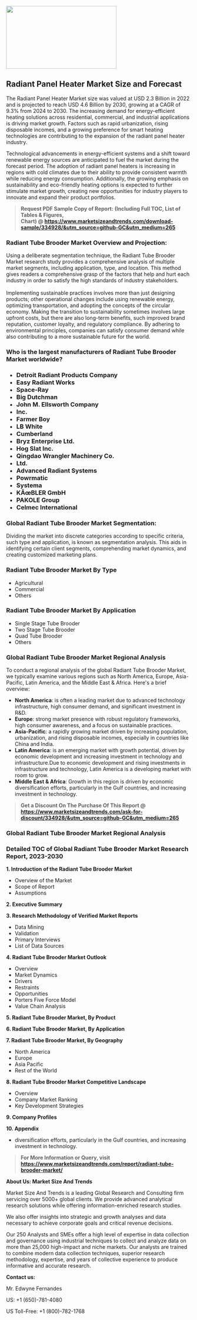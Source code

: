 <p><img class="alignnone size-medium wp-image-20088" src="https://ffe5etoiles.com/wp-content/uploads/2024/12/MST1-300x171.png" alt="" width="300" height="171" /></p><h2>Radiant Panel Heater Market Size and Forecast</h2><p>The Radiant Panel Heater Market size was valued at USD 2.3 Billion in 2022 and is projected to reach USD 4.6 Billion by 2030, growing at a CAGR of 9.3% from 2024 to 2030. The increasing demand for energy-efficient heating solutions across residential, commercial, and industrial applications is driving market growth. Factors such as rapid urbanization, rising disposable incomes, and a growing preference for smart heating technologies are contributing to the expansion of the radiant panel heater industry.</p><p>Technological advancements in energy-efficient systems and a shift toward renewable energy sources are anticipated to fuel the market during the forecast period. The adoption of radiant panel heaters is increasing in regions with cold climates due to their ability to provide consistent warmth while reducing energy consumption. Additionally, the growing emphasis on sustainability and eco-friendly heating options is expected to further stimulate market growth, creating new opportunities for industry players to innovate and expand their product portfolios.</p></p><blockquote id="" class=""><strong>Request PDF Sample Copy of Report: (Including Full TOC, List of Tables &amp; Figures, Chart)&nbsp;@&nbsp;<strong><a href="https://www.marketsizeandtrends.com/download-sample/334928/&utm_source=github-GC&utm_medium=265" target="_blank">https://www.marketsizeandtrends.com/download-sample/334928/&utm_source=github-GC&utm_medium=265</a></strong></strong></blockquote><h3 id="" class="">Radiant Tube Brooder Market&nbsp;Overview and Projection:</h3><p id="" class="">Using a deliberate segmentation technique, the Radiant Tube Brooder Market research study provides a comprehensive analysis of multiple market segments, including application, type, and location. This method gives readers a comprehensive grasp of the factors that help and hurt each industry in order to satisfy the high standards of industry stakeholders. <br /> <br />Implementing sustainable practices involves more than just designing products; other operational changes include using renewable energy, optimizing transportation, and adopting the concepts of the circular economy. Making the transition to sustainability sometimes involves large upfront costs, but there are also long-term benefits, such improved brand reputation, customer loyalty, and regulatory compliance. By adhering to environmental principles, companies can satisfy consumer demand while also contributing to a more sustainable future for the world.</p><h3 id="" class="">Who is the largest manufacturers of&nbsp;Radiant Tube Brooder Market worldwide?</h3><h3 class=""><p><ul><li>Detroit Radiant Products Company </li><li> Easy Radiant Works </li><li> Space-Ray </li><li> Big Dutchman </li><li> John M. Ellsworth Company </li><li> Inc. </li><li> Farmer Boy </li><li> LB White </li><li> Cumberland </li><li> Bryz Enterprise Ltd. </li><li> Hog Slat Inc. </li><li> Qingdao Wrangler Machinery Co. </li><li> Ltd. </li><li> Advanced Radiant Systems </li><li> Powrmatic </li><li> Systema </li><li> KÃœBLER GmbH </li><li> PAKOLE Group </li><li> Celmec International</li></ul></p></h3><h3 id="" class="">Global&nbsp;Radiant Tube Brooder Market Segmentation:</h3><p id="" class="">Dividing the market into discrete categories according to specific criteria, such type and application, is known as segmentation analysis. This aids in identifying certain client segments, comprehending market dynamics, and creating customized marketing plans.</p><h3 id="" class="">Radiant Tube Brooder Market&nbsp;By Type</h3><p><p><ul><li>Agricultural</li><li> Commercial</li><li> Others</p></li></ul></p></p><h3 id="" class="">Radiant Tube Brooder Market&nbsp;By Application</h3><p class=""><p><ul><li>Single Stage Tube Brooder</li><li> Two Stage Tube Brooder</li><li> Quad Tube Brooder</li><li> Others</li></ul></p></p><h3 id="" class="">Global Radiant Tube Brooder Market Regional Analysis</h3><p id="" class="">To conduct a regional analysis of the global Radiant Tube Brooder Market, we typically examine various regions such as North America, Europe, Asia-Pacific, Latin America, and the Middle East &amp; Africa. Here's a brief overview:</p><ul><li><strong>North America</strong>: is often a leading market due to advanced technology infrastructure, high consumer demand, and significant investment in R&amp;D.</li><li><strong>Europe</strong>: strong market presence with robust regulatory frameworks, high consumer awareness, and a focus on sustainable practices.</li><li><strong>Asia-Pacific</strong>: a rapidly growing market driven by increasing population, urbanization, and rising disposable incomes, especially in countries like China and India.</li><li><strong>Latin America</strong>: is an emerging market with growth potential, driven by economic development and increasing investment in technology and infrastructure.Due to economic development and rising investments in infrastructure and technology, Latin America is a developing market with room to grow.</li><li><strong>Middle East &amp; Africa</strong>: Growth in this region is driven by economic diversification efforts, particularly in the Gulf countries, and increasing investment in technology.</li></ul><blockquote id="" class=""><strong>Get a Discount On The Purchase Of This Report @ <strong><a href="https://www.marketsizeandtrends.com/ask-for-discount/334928/&utm_source=github-GC&utm_medium=265" target="_blank">https://www.marketsizeandtrends.com/ask-for-discount/334928/&utm_source=github-GC&utm_medium=265</a></strong></strong></blockquote><h3 id="" class="">Global Radiant Tube Brooder Market Regional Analysis</h3><h3 id="" class="">Detailed TOC of Global Radiant Tube Brooder Market Research Report, 2023-2030</h3><p id="" class=""><strong>1. Introduction of the Radiant Tube Brooder Market</strong></p><ul><li>Overview of the Market</li><li>Scope of Report</li><li>Assumptions</li></ul><p id="" class=""><strong>2. Executive Summary</strong></p><p id="" class=""><strong>3. Research Methodology of Verified Market Reports</strong></p><ul><li>Data Mining</li><li>Validation</li><li>Primary Interviews</li><li>List of Data Sources</li></ul><p id="" class=""><strong>4. Radiant Tube Brooder Market Outlook</strong></p><ul><li>Overview</li><li>Market Dynamics</li><li>Drivers</li><li>Restraints</li><li>Opportunities</li><li>Porters Five Force Model</li><li>Value Chain Analysis</li></ul><p id="" class=""><strong>5. Radiant Tube Brooder Market, By Product</strong></p><p id="" class=""><strong>6. Radiant Tube Brooder Market, By Application</strong></p><p id="" class=""><strong>7. Radiant Tube Brooder Market, By Geography</strong></p><ul><li>North America</li><li>Europe</li><li>Asia Pacific</li><li>Rest of the World</li></ul><p id="" class=""><strong>8. Radiant Tube Brooder Market Competitive Landscape</strong></p><ul><li>Overview</li><li>Company Market Ranking</li><li>Key Development Strategies</li></ul><p id="" class=""><strong>9. Company Profiles</strong></p><p id="" class=""><strong>10. Appendix</strong></p><ul><li>diversification efforts, particularly in the Gulf countries, and increasing investment in technology.</li></ul><blockquote id="" class=""><strong>For More Information or Query, visit <strong><strong><a href="https://www.marketsizeandtrends.com/report/radiant-tube-brooder-market/" target="_blank">https://www.marketsizeandtrends.com/report/radiant-tube-brooder-market/</a></strong></strong></strong></blockquote><p id="" class=""><strong>About Us: Market Size And Trends</strong></p><p id="" class="">Market Size And Trends is a leading Global Research and Consulting firm servicing over 5000+ global clients. We provide advanced analytical research solutions while offering information-enriched research studies.</p><p id="" class="">We also offer insights into strategic and growth analyses and data necessary to achieve corporate goals and critical revenue decisions.</p><p id="" class="">Our 250 Analysts and SMEs offer a high level of expertise in data collection and governance using industrial techniques to collect and analyze data on more than 25,000 high-impact and niche markets. Our analysts are trained to combine modern data collection techniques, superior research methodology, expertise, and years of collective experience to produce informative and accurate research.</p><p id="" class=""><strong>Contact us:</strong></p><p id="" class="">Mr. Edwyne Fernandes</p><p id="" class="">US: +1 (650)-781-4080</p><p id="" class="">US Toll-Free: +1 (800)-782-1768</p>
